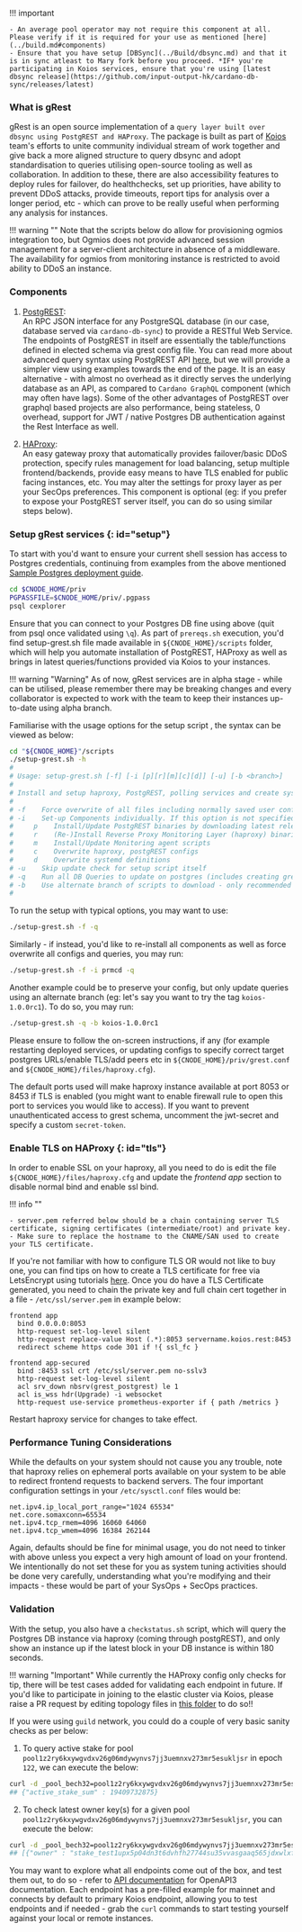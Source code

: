 !!! important

    - An average pool operator may not require this component at all. Please verify if it is required for your use as mentioned [here](../build.md#components)
    - Ensure that you have setup [DBSync](../Build/dbsync.md) and that it is in sync atleast to Mary fork before you proceed. *IF* you're participating in Koios services, ensure that you're using [latest dbsync release](https://github.com/input-output-hk/cardano-db-sync/releases/latest)

### What is gRest

gRest is an open source implementation of a `query layer built over dbsync using PostgREST and HAProxy`. The package is built as part of [Koios](https://www.koios.rest) team's efforts to unite community individual stream of work together and give back a more aligned structure to query dbsync and adopt standardisation to queries utilising open-source tooling as well as collaboration. In addition to these, there are also accessibility features to deploy rules for failover, do healthchecks, set up priorities, have ability to prevent DDoS attacks, provide timeouts, report tips for analysis over a longer period, etc - which can prove to be really useful when performing any analysis for instances.

!!! warning ""
    Note that the scripts below do allow for provisioning ogmios integration too, but Ogmios does not provide advanced session management for a server-client architecture in absence of a middleware. The availability for ogmios from monitoring instance is restricted to avoid ability to DDoS an instance.

### Components

1. [PostgREST](https://postgrest.org/en/latest):  
    An RPC JSON interface for any PostgreSQL database (in our case, database served via `cardano-db-sync`) to provide a RESTful Web Service. The endpoints of PostgREST in itself are essentially the table/functions defined in elected schema via grest config file. You can read more about advanced query syntax using PostgREST API [here](https://postgrest.org/en/latest/api.html), but we will provide a simpler view using examples towards the end of the page. It is an easy alternative - with almost no overhead as it directly serves the underlying database as an API, as compared to `Cardano GraphQL` component (which may often have lags). Some of the other advantages of PostgREST over graphql based projects are also performance, being stateless, 0 overhead, support for JWT / native Postgres DB authentication against the Rest Interface as well.

2. [HAProxy](http://cbonte.github.io/haproxy-dconv/2.4/configuration.html):  
    An easy gateway proxy that automatically provides failover/basic DDoS protection, specify rules management for load balancing, setup multiple frontend/backends, provide easy means to have TLS enabled for public facing instances, etc. You may alter the settings for proxy layer as per your SecOps preferences. This component is optional (eg: if you prefer to expose your PostgREST server itself, you can do so using similar steps below).

### Setup gRest services {: id="setup"}

To start with you'd want to ensure your current shell session has access to Postgres credentials, continuing from examples from the above mentioned [Sample Postgres deployment guide](../Appendix/postgres.md).

``` bash
cd $CNODE_HOME/priv
PGPASSFILE=$CNODE_HOME/priv/.pgpass
psql cexplorer
```

Ensure that you can connect to your Postgres DB fine using above (quit from psql once validated using `\q`). As part of `prereqs.sh` execution, you'd find setup-grest.sh file made available in `${CNODE_HOME}/scripts` folder, which will help you automate installation of PostgREST, HAProxy as well as brings in latest queries/functions provided via Koios to your instances.

!!! warning "Warning"
    As of now, gRest services are in alpha stage - while can be utilised, please remember there may be breaking changes and every collaborator is expected to work with the team to keep their instances up-to-date using alpha branch.

Familiarise with the usage options for the setup script , the syntax can be viewed as below:

``` bash
cd "${CNODE_HOME}"/scripts
./setup-grest.sh -h
#
# Usage: setup-grest.sh [-f] [-i [p][r][m][c][d]] [-u] [-b <branch>]
# 
# Install and setup haproxy, PostgREST, polling services and create systemd services for haproxy, postgREST and dbsync
# 
# -f    Force overwrite of all files including normally saved user config sections
# -i    Set-up Components individually. If this option is not specified, components will only be installed if found missing (eg: -i prcd)
#     p    Install/Update PostgREST binaries by downloading latest release from github.
#     r    (Re-)Install Reverse Proxy Monitoring Layer (haproxy) binaries and config
#     m    Install/Update Monitoring agent scripts
#     c    Overwrite haproxy, postgREST configs
#     d    Overwrite systemd definitions
# -u    Skip update check for setup script itself
# -q    Run all DB Queries to update on postgres (includes creating grest schema, and re-creating views/genesis table/functions/triggers and setting up cron jobs)
# -b    Use alternate branch of scripts to download - only recommended for testing/development (Default: master)
#
```

To run the setup with typical options, you may want to use:
``` bash
./setup-grest.sh -f -q
```

Similarly - if instead, you'd like to re-install all components as well as force overwrite all configs and queries, you may run:
``` bash
./setup-grest.sh -f -i prmcd -q
```

Another example could be to preserve your config, but only update queries using an alternate branch (eg: let's say you want to try the tag `koios-1.0.0rc1`). To do so, you may run:
``` bash
./setup-grest.sh -q -b koios-1.0.0rc1
```

Please ensure to follow the on-screen instructions, if any (for example restarting deployed services, or updating configs to specify correct target postgres URLs/enable TLS/add peers etc in `${CNODE_HOME}/priv/grest.conf` and `${CNODE_HOME}/files/haproxy.cfg`).

The default ports used will make haproxy instance available at port 8053 or 8453 if TLS is enabled (you might want to enable firewall rule to open this port to services you would like to access). If you want to prevent unauthenticated access to grest schema, uncomment the jwt-secret and specify a custom `secret-token`.

### Enable TLS on HAProxy {: id="tls"}

In order to enable SSL on your haproxy, all you need to do is edit the file `${CNODE_HOME}/files/haproxy.cfg` and update the *frontend app* section to disable normal bind and enable ssl bind.

!!! info ""

    - server.pem referred below should be a chain containing server TLS certificate, signing certificates (intermediate/root) and private key.
    - Make sure to replace the hostname to the CNAME/SAN used to create your TLS certificate.

If you're not familiar with how to configure TLS OR would not like to buy one, you can find tips on how to create a TLS certificate for free via LetsEncrypt using tutorials [here](https://letsencrypt.org/getting-started/). Once you do have a TLS Certificate generated, you need to chain the private key and full chain cert together in a file - `/etc/ssl/server.pem` in example below:

```
frontend app
  bind 0.0.0.0:8053
  http-request set-log-level silent
  http-request replace-value Host (.*):8053 servername.koios.rest:8453
  redirect scheme https code 301 if !{ ssl_fc }

frontend app-secured
  bind :8453 ssl crt /etc/ssl/server.pem no-sslv3
  http-request set-log-level silent
  acl srv_down nbsrv(grest_postgrest) le 1
  acl is_wss hdr(Upgrade) -i websocket
  http-request use-service prometheus-exporter if { path /metrics }
```
Restart haproxy service for changes to take effect.

### Performance Tuning Considerations

While the defaults on your system should not cause you any trouble, note that haproxy relies on ephemeral ports available on your system to be able to redirect frontend requests to backend servers. The four important configuration settings in your `/etc/sysctl.conf` files would be:

```
net.ipv4.ip_local_port_range="1024 65534"
net.core.somaxconn=65534
net.ipv4.tcp_rmem=4096 16060 64060
net.ipv4.tcp_wmem=4096 16384 262144
```
Again, defaults should be fine for minimal usage, you do not need to tinker with above unless you expect a very high amount of load on your frontend. We intentionally do not set these for you as system tuning activities should be done very carefully, understanding what you're modifying and their impacts - these would be part of your SysOps + SecOps practices.

### Validation

With the setup, you also have a `checkstatus.sh` script, which will query the Postgres DB instance via haproxy (coming through postgREST), and only show an instance up if the latest block in your DB instance is within 180 seconds.

!!! warning "Important"
    While currently the HAProxy config only checks for tip, there will be test cases added for validating each endpoint in future. If you'd like to participate in joining to the elastic cluster via Koios, please raise a PR request by editing topology files in [this folder](https://github.com/cardano-community/guild-operators/tree/alpha/files/grest) to do so!!

If you were using `guild` network, you could do a couple of very basic sanity checks as per below:

1. To query active stake for pool `pool1z2ry6kxywgvdxv26g06mdywynvs7jj3uemnxv273mr5esukljsr` in epoch `122`, we can execute the below:
``` bash
curl -d _pool_bech32=pool1z2ry6kxywgvdxv26g06mdywynvs7jj3uemnxv273mr5esukljsr -d _epoch_no=122 -s http://localhost:8053/rpc/pool_active_stake
## {"active_stake_sum" : 19409732875}
```

2. To check latest owner key(s) for a given pool `pool1z2ry6kxywgvdxv26g06mdywynvs7jj3uemnxv273mr5esukljsr`, you can execute the below:
``` bash
curl -d _pool_bech32=pool1z2ry6kxywgvdxv26g06mdywynvs7jj3uemnxv273mr5esukljsr -s http://localhost:8050/rpc/pool_owners
## [{"owner" : "stake_test1upx5p04dn3t6dvhfh27744su35vvasgaaq565jdxwlxfq5sdjwksw"}, {"owner" : "stake_test1uqak99cgtrtpean8wqwp7d9taaqkt9gkkxga05m5azcg27chnzfry"}]
```

You may want to explore what all endpoints come out of the box, and test them out, to do so - refer to [API documentation](https://api.koios.rest) for OpenAPI3 documentation. Each endpoint has a pre-filled example for mainnet and connects by default to primary Koios endpoint, allowing you to test endpoints and if needed - grab the `curl` commands to start testing yourself against your local or remote instances.
